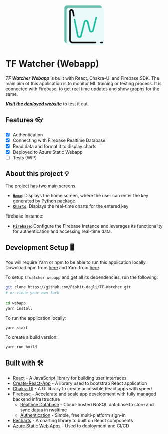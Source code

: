 <p align="center">
  <img src="../media/logo.png" height="128"/>
</p>

# TF Watcher (Webapp)

_**TF Watcher Webapp**_ is built with React, Chakra-UI and Firebase SDK.
The main aim of this application is to monitor ML training or testing process. It is connected with Firebase, to get
real time updates and show graphs for the same.

<!--- TODO: Fill out the website link -->
[_**Visit the deployed website**_](TODO) to test it out.

## Features 👓

- [x] Authentication
- [x] Connecting with Firebase Realtime Database
- [x] Read data and format it to display charts
- [x] Deployed to Azure Static Webapp
- [ ] Tests (WIP)

## About this project 💡

The project has two main screens:

- [**`Home`**](/src/screens/HomeScreen.js): Displays the home screen, where the user can enter the key generated by [Python package](https://github.com/Rishit-dagli/TF-Watcher/tree/main/tfwatcher)
- [**`Charts`**](/src/screens/ChartScreen.js): Displays the real-time charts for the entered key

Firebase Instance: 
- [**`Firebase`**](/src/firebase/Firebase.js): Configure the Firebase Instance and leverages its functionality for authentication and accessing real-time data.

## Development Setup 🖥️

You will require Yarn or npm to be able to run this application locally. Download npm from [here](https://docs.npmjs.com/downloading-and-installing-node-js-and-npm) and Yarn from [here](https://classic.yarnpkg.com/en/docs/install#windows-stable)

To setup `tfwatcher webapp` and get all its dependencies, run the following:

```sh
git clone https://github.com/Rishit-dagli/TF-Watcher.git
# or clone your own fork

cd webapp
yarn install
```

To run the application locally:
```
yarn start
```

To create a build version:
```
yarn run build
```

## Built with 🛠

- [React](https://reactjs.org/) - A JavaScript library for building user interfaces
- [Create-React-App](https://create-react-app.dev/) - A library used to bootstrap React application
- [Chakra UI](https://chakra-ui.com/) - A UI library to create accessible React apps with speed
- [Firebase](https://firebase.google.com/) - Accelerate and scale app development with fully managed backend infrastructure
  - [Realtime Database](https://firebase.google.com/products/realtime-database) - Cloud-hosted NoSQL database to store and sync dataa in rwaltime
  - [Authentication](https://firebase.google.com/products/auth) - Simple, free multi-platform sign-in
- [Recharts](https://recharts.org/en-US/) - A charting library to built on React components
- [Azure Static Web Apps](https://azure.microsoft.com/en-us/services/app-service/static/) - Used to deployment and CI/CD
